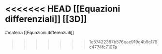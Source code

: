 <<<<<<< HEAD
[[Equazioni differenziali]]
[[3D]]
=======
#materia 
[[Equazioni differenziali]]
>>>>>>> 1e57422387b576eae919e4b9c179c4774fc7107a
